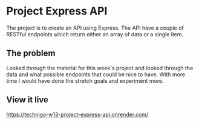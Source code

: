 # Project Express API

The project is to create an API using Express. The API have a couple of RESTful endpoints which return either an array of data or a single item.

## The problem

Looked through the material for this week's project and looked through the data and what possible endpoints that could be nice to have.
With more time I would have done the stretch goals and experiment more.

## View it live

https://technigo-w13-project-express-api.onrender.com/
